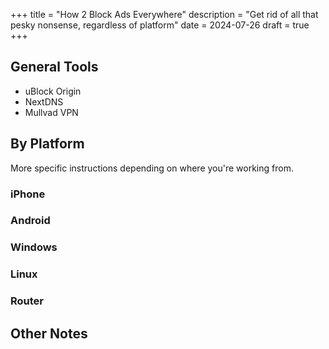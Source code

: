 +++
title = "How 2 Block Ads Everywhere"
description = "Get rid of all that pesky nonsense, regardless of platform"
date = 2024-07-26
draft = true
+++

## General Tools

- uBlock Origin
- NextDNS
- Mullvad VPN

## By Platform

More specific instructions depending on where you're working from.

### iPhone

### Android

### Windows

### Linux

### Router

## Other Notes